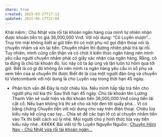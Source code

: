 ```yaml
---
share: true
created: 2025-03-27T17:13
updated: 2025-06-17T22:04
---
```

Khái niệm:: 
Chủ Nhật vừa rồi tài khoản ngân hàng của mình tự nhiên nhận được khoản tiền trị giá 36,000,000 Vnđ. Với nội dung: “Cô Luyến mượn“...
Truy tìm mãi không biết ai gửi tiền thì có một phụ nữ gọi điện thoại nói là chuyển nhầm và xin lại tiền.
Chuyển nhầm thì đương nhiên phải trả lại rồi. Tuy nhiên, mình cũng cẩn thận và có chút ít kiến thức ngân hàng nên mình yêu cầu người chuyển nhầm phải có giấy xác nhận của ngân hàng. Rằng, cô ta đúng là chủ tài khoản đó, lúc này cô ta ấp úng và lặn luôn từ hôm qua tới giờ.
Biết là có gì đó không ổn nên mình ra ngân hàng yêu cầu in sổ phụ và xem tiền của ai chuyển thì được Biết đó là của một người đàn ông và chuyển từ Vietcombank với nội dung là cho Luyến vay trong thời hạn 45 ngày.
* Phân tích vấn đề
Đây là một chiêu lừa. Nếu mình hấp tấp trả tiền cho người phụ nữ kia thì:
Sau thời hạn 45 ngày. Chủ tài khoản tên Lương Thanh Văn sẽ xuất hiện và đòi khoản tiền 36,000,000 Vnđ cùng tiền lãi cắt cổ. Nếu bạn không trả thì sẽ cho xã hội đen tới quấy phá... Vì có bằng chứng
Chuyển tiền với nội dung cho vay trên điện thoại. Chiêu lừa kiểu này kể cũng cao tay...
Chia sẻ để các bạn lỡ có ai chuyển nhầm tiền vào Tk thì biết cách xử lý nhé.
Mọi người chú ý hình thức lừa vay tiền kiểu này nhé…€€€€€
Bài viết tử fb Luyến Nguyễn
Nguồn:: [Chuyện Hôm Nay - Chủ Nhật vừa rồi tài khoản ngân...](https://www.facebook.com/share/p/198Q3tBuCY/)